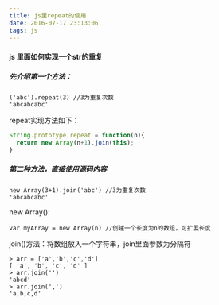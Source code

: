 ```yaml
---
title: js里repeat的使用
date: 2016-07-17 23:13:06
tags: js
---
```

#### js 里面如何实现一个str的重复
##### 先介绍第一个方法：
````    node
('abc').repeat(3) //3为重复次数
'abcabcabc'
````
repeat实现方法如下：
````    js
String.prototype.repeat = function(n){
  return new Array(n+1).join(this);
}
````
##### 第二种方法，直接使用源码内容
````    node
new Array(3+1).join('abc') //3为重复次数
'abcabcabc'
````
new Array():
````
var myArray = new Array(n) //创建一个长度为n的数组，可扩展长度
````
join()方法：将数组放入一个字符串，join里面参数为分隔符
````
> arr = ['a','b','c','d']
[ 'a', 'b', 'c', 'd' ]
> arr.join('')
'abcd'
> arr.join(',')
'a,b,c,d'
````
